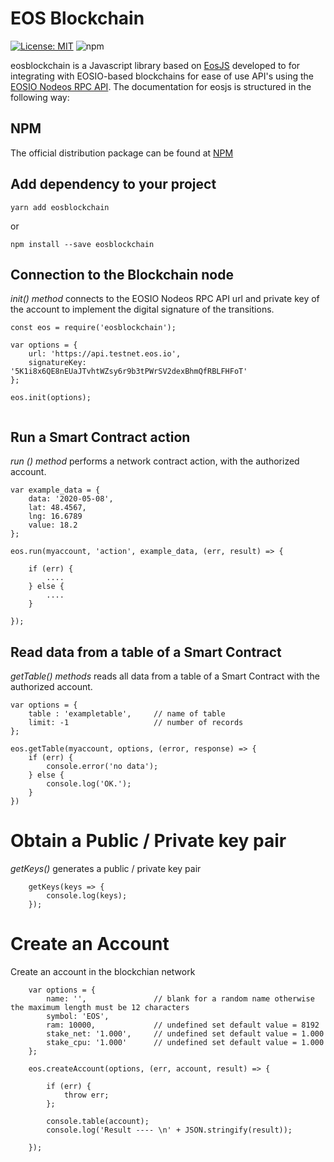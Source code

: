 # EOS Blockchain 
[![License: MIT](https://img.shields.io/badge/License-MIT-yellow.svg)](https://opensource.org/licenses/MIT)  ![npm](https://img.shields.io/npm/dw/eosjs.svg)

eosblockchain is a Javascript library based on [EosJS](https://github.com/EOSIO/eosjs) 
developed to for integrating with EOSIO-based blockchains for ease of use API's using the [EOSIO Nodeos RPC API](https://developers.eos.io/manuals/eos/latest/nodeos/plugins/chain_api_plugin/api-reference/index). The documentation for eosjs is structured in the following way:

## NPM
The official distribution package can be found at [NPM](https://www.npmjs.com/package/eosblockchain) 

## Add dependency to your project

```
yarn add eosblockchain

```
or
```
npm install --save eosblockchain
```

## Connection to the Blockchain node
*init() method* connects to the EOSIO Nodeos RPC API url and private key of the account to implement the digital signature of the transitions.

```
const eos = require('eosblockchain');

var options = {
    url: 'https://api.testnet.eos.io',
    signatureKey: '5K1i8x6QE8nEUaJTvhtWZsy6r9b3tPWrSV2dexBhmQfRBLFHFoT' 
};

eos.init(options);
    
```

## Run a Smart Contract action 
*run () method* performs a network contract action, with the authorized account.

```
var example_data = {
    data: '2020-05-08',
    lat: 48.4567,
    lng: 16.6789
    value: 18.2
};

eos.run(myaccount, 'action', example_data, (err, result) => {

    if (err) {
        ....
    } else {
        ....
    }

});

```

## Read data from a table of a Smart Contract
*getTable() methods* reads all data from a table of a Smart Contract with the authorized account.

```
var options = {
    table : 'exampletable',     // name of table
    limit: -1                   // number of records 
};

eos.getTable(myaccount, options, (error, response) => {
    if (err) {
        console.error('no data');
    } else {
        console.log('OK.');
    }
})

```

# Obtain a Public / Private key pair
*getKeys()* generates a public / private key pair 

```
    getKeys(keys => {
        console.log(keys);    
    });

```

# Create an Account
Create an account in the blockchian network

```
    var options = {
        name: '',               // blank for a random name otherwise the maximum length must be 12 characters
        symbol: 'EOS',
        ram: 10000,             // undefined set default value = 8192
        stake_net: '1.000',     // undefined set default value = 1.000
        stake_cpu: '1.000'      // undefined set default value = 1.000
    };

    eos.createAccount(options, (err, account, result) => {
                      
        if (err) {
            throw err;
        };

        console.table(account);
        console.log('Result ---- \n' + JSON.stringify(result));

    });

```
